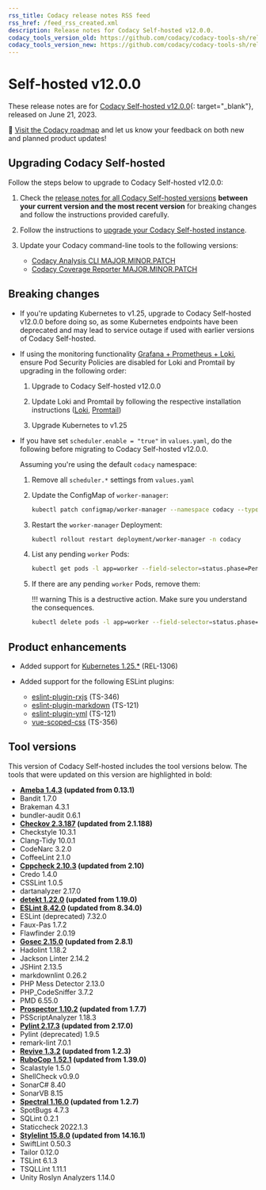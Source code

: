 ```yaml
---
rss_title: Codacy release notes RSS feed
rss_href: /feed_rss_created.xml
description: Release notes for Codacy Self-hosted v12.0.0.
codacy_tools_version_old: https://github.com/codacy/codacy-tools-sh/releases/tag/sh-1.1.6
codacy_tools_version_new: https://github.com/codacy/codacy-tools-sh/releases/tag/sh-1.2.2
---
```


# Self-hosted v12.0.0

These release notes are for [Codacy Self-hosted v12.0.0](https://github.com/codacy/chart/releases/tag/12.0.0){: target="_blank"}, released on June 21, 2023.<!-- TODO Update release date -->

📢 [Visit the Codacy roadmap](https://roadmap.codacy.com) and <span class="skip-vale">let us know</span> your feedback on both new and planned product updates!

## Upgrading Codacy Self-hosted

Follow the steps below to upgrade to Codacy Self-hosted v12.0.0:

1.  Check the [release notes for all Codacy Self-hosted versions](../index.md#self-hosted) **between your current version and the most recent version** for breaking changes and follow the instructions provided <span class="skip-vale">carefully</span>.

1.  Follow the instructions to [upgrade your Codacy Self-hosted instance](https://docs.codacy.com/v12.0/chart/maintenance/upgrade/).

1.  Update your Codacy command-line tools to the following versions:<!--TODO Update CLI tool versions-->

    -   [Codacy Analysis CLI MAJOR.MINOR.PATCH](https://github.com/codacy/codacy-analysis-cli/releases/tag/MAJOR.MINOR.PATCH)
    -   [Codacy Coverage Reporter MAJOR.MINOR.PATCH](https://github.com/codacy/codacy-coverage-reporter/releases/tag/MAJOR.MINOR.PATCH)

## Breaking changes

-   If you're updating Kubernetes to v1.25, upgrade to Codacy Self-hosted v12.0.0 before doing so, as some Kubernetes endpoints have been deprecated and may lead to service outage if used with earlier versions of Codacy Self-hosted.

-   If using the monitoring functionality [Grafana + Prometheus + Loki](https://docs.codacy.com/v12.0/chart/configuration/monitoring/#setting-up-monitoring-using-grafana-prometheus-and-loki), ensure Pod Security Policies are disabled for Loki and Promtail by upgrading in the following order:

    1.  Upgrade to Codacy Self-hosted v12.0.0

    1.  Update Loki and Promtail by following the respective installation instructions ([Loki](https://docs.codacy.com/v12.0/chart/configuration/monitoring/#2-installing-loki), [Promtail](https://docs.codacy.com/v12.0/chart/configuration/monitoring/#3-installing-promtail))

    1.  Upgrade Kubernetes to v1.25

-   If you have set `scheduler.enable = "true"` in `values.yaml`, do the following before migrating to Codacy Self-hosted v12.0.0.

    Assuming you're using the default `codacy` namespace:

    1.  Remove all `scheduler.*` settings from `values.yaml`

    1.  Update the ConfigMap of `worker-manager`:

        ```bash
        kubectl patch configmap/worker-manager --namespace codacy --type merge --patch '{"data":{"CONFIG_FORCE_codacy_kubernetes_scheduler_enable": "false","CONFIG_FORCE_codacy_kubernetes_scheduler_name":"default-scheduler"}}'
        ```

    1.  Restart the `worker-manager` Deployment:

        ```bash
        kubectl rollout restart deployment/worker-manager -n codacy
        ```

    1.  List any pending `worker` Pods:

        ```bash
        kubectl get pods -l app=worker --field-selector=status.phase=Pending -n codacy
        ```

    1.  If there are any pending `worker` Pods, remove them:

        !!! warning
            This is a destructive action. Make sure you understand the consequences.

        ```bash
        kubectl delete pods -l app=worker --field-selector=status.phase=Pending -n codacy
        ```

## Product enhancements

-   Added support for [Kubernetes 1.25.\*](https://docs.codacy.com/v12.0/chart/requirements/#kubernetes-or-microk8s-cluster-setup) (REL-1306)

-   Added support for the following ESLint plugins:

    -   [<span class="skip-vale">eslint-plugin-rxjs</span>](https://www.npmjs.com/package/eslint-plugin-rxjs) (TS-346)
    -   [<span class="skip-vale">eslint-plugin-markdown</span>](https://www.npmjs.com/package/eslint-plugin-markdown) (TS-121)
    -   [<span class="skip-vale">eslint-plugin-yml</span>](https://www.npmjs.com/package/eslint-plugin-yml) (TS-121)
    -   [<span class="skip-vale">vue-scoped-css</span>](https://www.npmjs.com/package/eslint-plugin-vue-scoped-css) (TS-356)

## Tool versions

This version of Codacy Self-hosted includes the tool versions below. The tools that were updated on this version are highlighted in bold:

-   **[Ameba 1.4.3](https://github.com/crystal-ameba/ameba/releases/tag/v1.4.3) (updated from 0.13.1)**
-   Bandit 1.7.0
-   Brakeman 4.3.1
-   bundler-audit 0.6.1
-   **[Checkov 2.3.187](https://github.com/bridgecrewio/checkov/releases/tag/2.3.187) (updated from 2.1.188)**
-   Checkstyle 10.3.1
-   Clang-Tidy 10.0.1
-   CodeNarc 3.2.0
-   CoffeeLint 2.1.0
-   **[Cppcheck 2.10.3](https://github.com/danmar/cppcheck/releases/tag/2.10.3) (updated from 2.10)**
-   Credo 1.4.0
-   CSSLint 1.0.5
-   dartanalyzer 2.17.0
-   **[detekt 1.22.0](https://github.com/detekt/detekt/releases/tag/v1.22.0) (updated from 1.19.0)**
-   **[ESLint 8.42.0](https://github.com/eslint/eslint/releases/tag/v8.42.0) (updated from 8.34.0)**
-   ESLint (deprecated) 7.32.0
-   Faux-Pas 1.7.2
-   Flawfinder 2.0.19
-   **[Gosec 2.15.0](https://github.com/securego/gosec/releases/tag/v2.15.0) (updated from 2.8.1)**
-   Hadolint 1.18.2
-   Jackson Linter 2.14.2
-   JSHint 2.13.5
-   markdownlint 0.26.2
-   PHP Mess Detector 2.13.0
-   PHP_CodeSniffer 3.7.2
-   PMD 6.55.0
-   **[Prospector 1.10.2](https://github.com/PyCQA/prospector/releases/tag/v1.10.2) (updated from 1.7.7)**
-   PSScriptAnalyzer 1.18.3
-   **[Pylint 2.17.3](https://github.com/PyCQA/pylint/releases/tag/v2.17.3) (updated from 2.17.0)**
-   Pylint (deprecated) 1.9.5
-   remark-lint 7.0.1
-   **[Revive 1.3.2](https://github.com/mgechev/revive/releases/tag/v1.3.2) (updated from 1.2.3)**
-   **[RuboCop 1.52.1](https://github.com/rubocop/rubocop/releases/tag/v1.52.1) (updated from 1.39.0)**
-   Scalastyle 1.5.0
-   ShellCheck v0.9.0
-   SonarC# 8.40
-   SonarVB 8.15
-   **[Spectral 1.16.0](https://github.com/stoplightio/spectral/releases/tag/%40stoplight%2Fspectral-rulesets-v1.16.0) (updated from 1.2.7)**
-   SpotBugs 4.7.3
-   SQLint 0.2.1
-   Staticcheck 2022.1.3
-   **[Stylelint 15.8.0](https://github.com/stylelint/stylelint/releases/tag/15.8.0) (updated from 14.16.1)**
-   SwiftLint 0.50.3
-   Tailor 0.12.0
-   TSLint 6.1.3
-   TSQLLint 1.11.1
-   Unity Roslyn Analyzers 1.14.0
